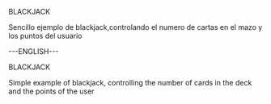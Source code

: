 BLACKJACK

Sencillo ejemplo de blackjack,controlando el numero de cartas en el mazo y los puntos del usuario

---ENGLISH---

BLACKJACK

Simple example of blackjack, controlling the number of cards in the deck and the points of the user


